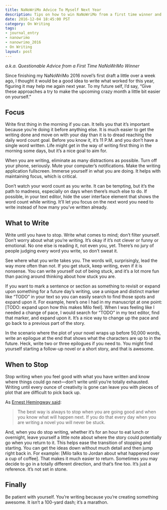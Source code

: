 ```yaml
---
title: NaNoWriMo Advice To Myself Next Year
description: Tips on how to win NaNoWriMo from a first time winner and new writer.
date: 2016-12-04 18:45:00 PST
category: On Writing
tags:
- journal_entry
- nanowrimo
- nanowrimo_2016
- On Writing
layout: post
---
```


*a.k.a. Questionable Advice from a First Time NaNoWriMo Winner*

Since finishing my NaNoWriMo 2016 novel’s first draft a little over a week ago, I thought it would be a good idea to write what worked for this year, figuring it may help me again next year. To my future self, I’d say, “Give these approaches a try to make the upcoming crazy month a little bit easier on yourself.”


## Focus

Write first thing in the morning if you can. It tells you that it’s important because you’re doing it before anything else. It is much easier to get the writing done and move on with your day than it is to  dread reaching the daily word count goal. Before you know it, it’s 11 P.M. and you don’t have a single word written. Life might get in the way of writing first thing in the morning some days, but it’s a nice goal to aim for. 

When you are writing, eliminate as many distractions as possible. Turn off your phone, seriously. Mute your computer’s notifications. Make the writing application fullscreen. Immerse yourself in what you are doing. It helps with maintaining focus, which is critical.

Don’t watch your word count as you write. It can be tempting, but it’s the path to madness, especially on days when there’s much else to do. If possible, in your text editor, hide the user interface element that shows the word count while writing. It’ll let you focus on the next word you need to write instead of how many you’ve written already.

## What to Write

Write until you have to stop. Write what comes to mind; don’t filter yourself. Don’t worry about what you’re writing. It’s okay if it’s not clever or funny or emotional. No one else is reading it, not even you, yet. There’s no jury of people judging every word you write, so don’t sweat it.

See where what you write takes you. The words will, surprisingly, lead the way more often than not. If you get stuck, keep writing, even if it is nonsense. You can write yourself out of being stuck, and it’s a lot more fun than pacing around thinking about how stuck you are.

If you want to mark a sentence or section as something to revisit or expand upon something for a future day’s writing, use a unique and distinct marker like “TODO” in your text so you can easily search to find those spots and expand upon it. For example, here’s one I had in my manuscript at one point: [TODO: expand upon how this makes Milo feel]. When I was feeling like I needed a change of pace, I would search for “TODO” in my text editor, find that marker, and expand upon it. It’s a nice way to change up the pace and go back to a previous part of the story.

In the scenario where the plot of your novel wraps up before 50,000 words, write an epilogue at the end that shows what the characters are up to in the future. Heck, write two or three epilogues if you need to. You might find yourself starting a follow-up novel or a short story, and that is awesome.

## When to Stop

Stop writing when you feel good with what you have written and know where things could go next—don’t write until you’re totally exhausted. Writing until every ounce of creativity is gone can leave you with pieces of plot that are difficult to pick back up.

As [Ernest Hemingway said](https://dianedrake.com/wp-content/uploads/2012/06/Hemingway-Monologue-to-the-Maestro1.pdf):

> The best way is always to stop when you are going good and when you know what will happen next. If you do that every day when you are writing a novel you will never be stuck.

And, when you do stop writing, whether it’s for an hour to eat lunch or overnight, leave yourself a little note about where the story could potentially go when you return to it. This helps ease the transition of stopping and starting. You can get the ideas down without much detail and then jump right back in. For example: [Milo talks to Jordan about what happened over a cup of coffee]. That makes it much easier to return. Sometimes you may decide to go in a totally different direction, and that’s fine too. It’s just a reference. It’s not set in stone.

## Finally

Be patient with yourself. You’re writing because you’re creating something awesome. It isn’t a 100-yard dash; it’s a marathon.